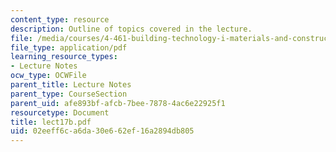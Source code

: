 ```yaml
---
content_type: resource
description: Outline of topics covered in the lecture.
file: /media/courses/4-461-building-technology-i-materials-and-construction-fall-2004/02eeff6ca6da30e662ef16a2894db805_lect17b.pdf
file_type: application/pdf
learning_resource_types:
- Lecture Notes
ocw_type: OCWFile
parent_title: Lecture Notes
parent_type: CourseSection
parent_uid: afe893bf-afcb-7bee-7878-4ac6e22925f1
resourcetype: Document
title: lect17b.pdf
uid: 02eeff6c-a6da-30e6-62ef-16a2894db805
---
```

